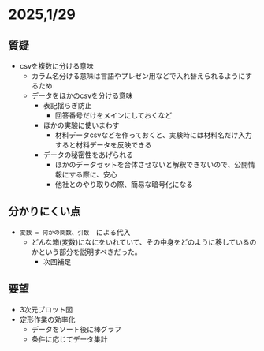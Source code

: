 # 2025,1/29
## 質疑
- csvを複数に分ける意味
  - カラム名分ける意味は言語やプレゼン用などで入れ替えられるようにするため
  - データをほかのcsvを分ける意味
    - 表記揺らぎ防止　
      - 回答番号だけをメインにしておくなど
    - ほかの実験に使いまわす
      - 材料データcsvなどを作っておくと、実験時には材料名だけ入力すると材料データを反映できる
    - データの秘密性をあげられる
      - ほかのデータセットを合体させないと解釈できないので、公開情報にする際に、安心
      - 他社とのやり取りの際、簡易な暗号化になる

## 分かりにくい点
- `変数 = 何かの関数、引数`　による代入
    - どんな箱(変数)になにをいれていて、その中身をどのように移しているのかという部分を説明すべきだった。
      - 次回補足

## 要望
- 3次元プロット図
- 定形作業の効率化
  - データをソート後に棒グラフ
  - 条件に応じてデータ集計
